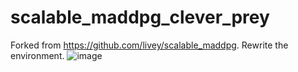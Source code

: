 # scalable_maddpg_clever_prey
Forked from https://github.com/livey/scalable_maddpg. 
Rewrite the environment.
![image](replay.gif)
